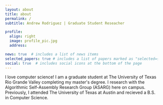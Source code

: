 ```yaml
---
layout: about
title: about
permalink: /
subtitle: Andrew Rodriguez | Graduate Student Reseacher

profile:
  align: right
  image: profile_pic.jpg
  address:

news: true  # includes a list of news items
selected_papers: true # includes a list of papers marked as "selected={true}"
social: true  # includes social icons at the bottom of the page
---
```


I love computer science! I am a graduate student at The University of Texas Rio Grande Valley completing my master's degree. I research with the Algorithmic Self-Assembly Research Group (ASARG) here on campus. Previously, I attended The University of Texas at Austin and recieved a B.S. in Computer Science.
